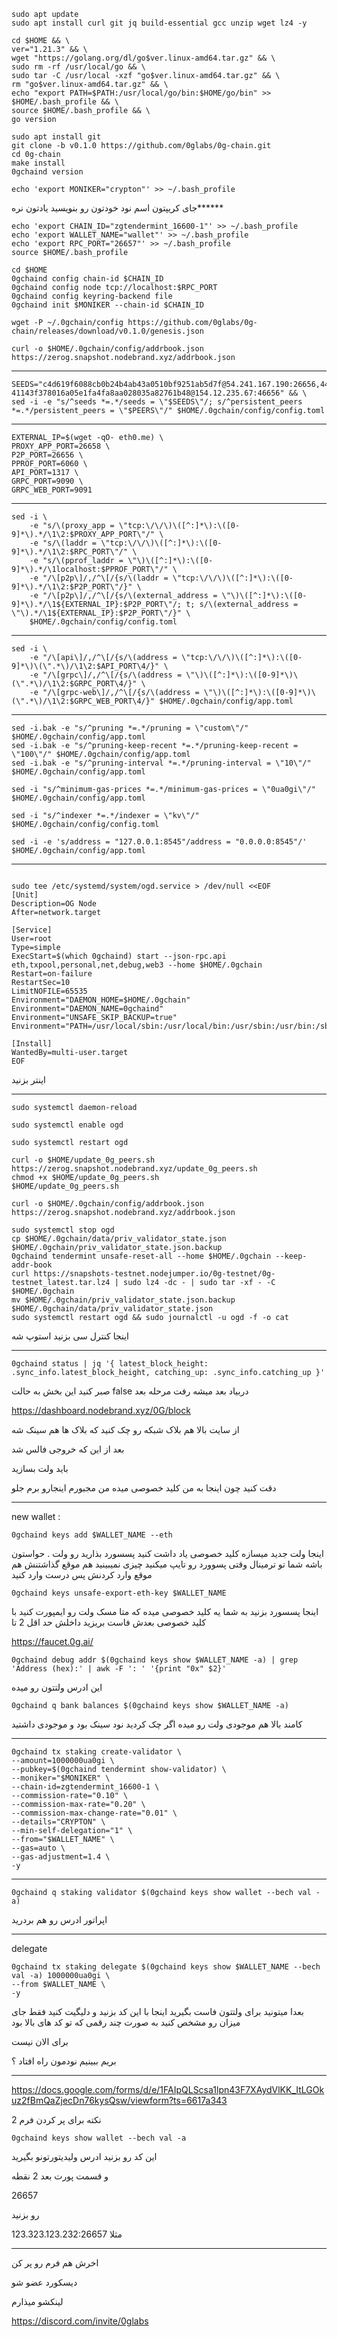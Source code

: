 ```
sudo apt update
sudo apt install curl git jq build-essential gcc unzip wget lz4 -y

```

```
cd $HOME && \
ver="1.21.3" && \
wget "https://golang.org/dl/go$ver.linux-amd64.tar.gz" && \
sudo rm -rf /usr/local/go && \
sudo tar -C /usr/local -xzf "go$ver.linux-amd64.tar.gz" && \
rm "go$ver.linux-amd64.tar.gz" && \
echo "export PATH=$PATH:/usr/local/go/bin:$HOME/go/bin" >> $HOME/.bash_profile && \
source $HOME/.bash_profile && \
go version
```
```
sudo apt install git
git clone -b v0.1.0 https://github.com/0glabs/0g-chain.git
cd 0g-chain
make install
0gchaind version
```
```
echo 'export MONIKER="crypton"' >> ~/.bash_profile
```
جای کریپتون اسم نود خودتون رو بنویسید یادتون نره******
```
echo 'export CHAIN_ID="zgtendermint_16600-1"' >> ~/.bash_profile
echo 'export WALLET_NAME="wallet"' >> ~/.bash_profile
echo 'export RPC_PORT="26657"' >> ~/.bash_profile
source $HOME/.bash_profile

```

```
cd $HOME
0gchaind config chain-id $CHAIN_ID
0gchaind config node tcp://localhost:$RPC_PORT
0gchaind config keyring-backend file
0gchaind init $MONIKER --chain-id $CHAIN_ID
```
```
wget -P ~/.0gchain/config https://github.com/0glabs/0g-chain/releases/download/v0.1.0/genesis.json
```
```
curl -o $HOME/.0gchain/config/addrbook.json https://zerog.snapshot.nodebrand.xyz/addrbook.json
```
---------------------------------------------
```
SEEDS="c4d619f6088cb0b24b4ab43a0510bf9251ab5d7f@54.241.167.190:26656,44d11d4ba92a01b520923f51632d2450984d5886@54.176.175.48:26656,f2693dd86766b5bf8fd6ab87e2e970d564d20aff@54.193.250.204:26656,f878d40c538c8c23653a5b70f615f8dccec6fb9f@54.215.187.94:26656, 41143f378016a05e1fa4fa8aa028035a82761b48@154.12.235.67:46656" && \
sed -i -e "s/^seeds *=.*/seeds = \"$SEEDS\"/; s/^persistent_peers *=.*/persistent_peers = \"$PEERS\"/" $HOME/.0gchain/config/config.toml
```
---------------------------------------------

```
EXTERNAL_IP=$(wget -qO- eth0.me) \
PROXY_APP_PORT=26658 \
P2P_PORT=26656 \
PPROF_PORT=6060 \
API_PORT=1317 \
GRPC_PORT=9090 \
GRPC_WEB_PORT=9091
```

---------------------------------------------

```
sed -i \
    -e "s/\(proxy_app = \"tcp:\/\/\)\([^:]*\):\([0-9]*\).*/\1\2:$PROXY_APP_PORT\"/" \
    -e "s/\(laddr = \"tcp:\/\/\)\([^:]*\):\([0-9]*\).*/\1\2:$RPC_PORT\"/" \
    -e "s/\(pprof_laddr = \"\)\([^:]*\):\([0-9]*\).*/\1localhost:$PPROF_PORT\"/" \
    -e "/\[p2p\]/,/^\[/{s/\(laddr = \"tcp:\/\/\)\([^:]*\):\([0-9]*\).*/\1\2:$P2P_PORT\"/}" \
    -e "/\[p2p\]/,/^\[/{s/\(external_address = \"\)\([^:]*\):\([0-9]*\).*/\1${EXTERNAL_IP}:$P2P_PORT\"/; t; s/\(external_address = \"\).*/\1${EXTERNAL_IP}:$P2P_PORT\"/}" \
    $HOME/.0gchain/config/config.toml 
```

---------------------------------------------
```
sed -i \
    -e "/\[api\]/,/^\[/{s/\(address = \"tcp:\/\/\)\([^:]*\):\([0-9]*\)\(\".*\)/\1\2:$API_PORT\4/}" \
    -e "/\[grpc\]/,/^\[/{s/\(address = \"\)\([^:]*\):\([0-9]*\)\(\".*\)/\1\2:$GRPC_PORT\4/}" \
    -e "/\[grpc-web\]/,/^\[/{s/\(address = \"\)\([^:]*\):\([0-9]*\)\(\".*\)/\1\2:$GRPC_WEB_PORT\4/}" $HOME/.0gchain/config/app.toml   
```
---------------------------------------------
```
sed -i.bak -e "s/^pruning *=.*/pruning = \"custom\"/" $HOME/.0gchain/config/app.toml
sed -i.bak -e "s/^pruning-keep-recent *=.*/pruning-keep-recent = \"100\"/" $HOME/.0gchain/config/app.toml
sed -i.bak -e "s/^pruning-interval *=.*/pruning-interval = \"10\"/" $HOME/.0gchain/config/app.toml
```
```
sed -i "s/^minimum-gas-prices *=.*/minimum-gas-prices = \"0ua0gi\"/" $HOME/.0gchain/config/app.toml
```
```
sed -i "s/^indexer *=.*/indexer = \"kv\"/" $HOME/.0gchain/config/config.toml
```
```
sed -i -e 's/address = "127.0.0.1:8545"/address = "0.0.0.0:8545"/' $HOME/.0gchain/config/app.toml
```
---------------------------------------------

```

sudo tee /etc/systemd/system/ogd.service > /dev/null <<EOF
[Unit]
Description=OG Node
After=network.target

[Service]
User=root
Type=simple
ExecStart=$(which 0gchaind) start --json-rpc.api eth,txpool,personal,net,debug,web3 --home $HOME/.0gchain
Restart=on-failure
RestartSec=10
LimitNOFILE=65535
Environment="DAEMON_HOME=$HOME/.0gchain"
Environment="DAEMON_NAME=0gchaind"
Environment="UNSAFE_SKIP_BACKUP=true"
Environment="PATH=/usr/local/sbin:/usr/local/bin:/usr/sbin:/usr/bin:/sbin:/bin:/usr/games:/usr/local/games:/snap/bin:$HOME/.0gchain/cosmovisor/current/bin"

[Install]
WantedBy=multi-user.target
EOF
```
اینتر بزنید


---------------------------------------------
```
sudo systemctl daemon-reload
```
```
sudo systemctl enable ogd 
```   
```
sudo systemctl restart ogd  
```  


```
curl -o $HOME/update_0g_peers.sh https://zerog.snapshot.nodebrand.xyz/update_0g_peers.sh
chmod +x $HOME/update_0g_peers.sh
$HOME/update_0g_peers.sh
```
```
curl -o $HOME/.0gchain/config/addrbook.json https://zerog.snapshot.nodebrand.xyz/addrbook.json

```
```
sudo systemctl stop ogd
cp $HOME/.0gchain/data/priv_validator_state.json $HOME/.0gchain/priv_validator_state.json.backup
0gchaind tendermint unsafe-reset-all --home $HOME/.0gchain --keep-addr-book
curl https://snapshots-testnet.nodejumper.io/0g-testnet/0g-testnet_latest.tar.lz4 | sudo lz4 -dc - | sudo tar -xf - -C $HOME/.0gchain
mv $HOME/.0gchain/priv_validator_state.json.backup $HOME/.0gchain/data/priv_validator_state.json
sudo systemctl restart ogd && sudo journalctl -u ogd -f -o cat
```
اینجا کنترل سی بزنید استوپ شه

----------------------------------------------------------------
```
0gchaind status | jq '{ latest_block_height: .sync_info.latest_block_height, catching_up: .sync_info.catching_up }'
```
صبر کنید این بخش به حالت 
false
دربیاد بعد میشه رفت مرحله بعد

https://dashboard.nodebrand.xyz/0G/block

از سایت بالا هم بلاک شبکه رو چک کنید که بلاک ها هم سینک شه

بعد از این که خروجی فالس شد

باید ولت بسازید

دقت کنید چون اینجا به من کلید خصوصی میده من مجبورم اینجارو برم جلو



----------------------------------------------------------------

new wallet :
```
0gchaind keys add $WALLET_NAME --eth
```
اینجا ولت جدید میسازه کلید خصوصی یاد داشت کنید
پسسورد بذارید رو ولت . حواستون باشه شما تو ترمینال وقتی پسوورد رو تایپ میکنید چیزی نمیبینید
هم موقع گذاشتنش هم موقع وارد کردنش 
پس درست وارد کنید

```
0gchaind keys unsafe-export-eth-key $WALLET_NAME
```
اینجا پسسورد بزنید به شما یه کلید خصوصی میده که متا مسک ولت رو ایمپورت کنید با کلید خصوصی 
بعدش فاست بریزید داخلش حد اقل 2 تا 

https://faucet.0g.ai/


```
0gchaind debug addr $(0gchaind keys show $WALLET_NAME -a) | grep 'Address (hex):' | awk -F ': ' '{print "0x" $2}'
```

این ادرس ولتتون رو میده
```
0gchaind q bank balances $(0gchaind keys show $WALLET_NAME -a)
```
کامند بالا هم موجودی ولت رو میده
اگر چک کردید نود سینک بود و موجودی داشتید

--------------------------------------------------


```
0gchaind tx staking create-validator \
--amount=1000000ua0gi \
--pubkey=$(0gchaind tendermint show-validator) \
--moniker="$MONIKER" \
--chain-id=zgtendermint_16600-1 \
--commission-rate="0.10" \
--commission-max-rate="0.20" \
--commission-max-change-rate="0.01" \
--details="CRYPTON" \
--min-self-delegation="1" \
--from="$WALLET_NAME" \
--gas=auto \
--gas-adjustment=1.4 \
-y
```






-------------------------------------------------


```
0gchaind q staking validator $(0gchaind keys show wallet --bech val -a)
```
اپراتور ادرس رو هم بردرید

-----------------------------------------------------



delegate
```
0gchaind tx staking delegate $(0gchaind keys show $WALLET_NAME --bech val -a) 1000000ua0gi \
--from $WALLET_NAME \
-y
```
بعدا میتونید برای ولتتون فاست بگیرید اینجا با این کد بزنید و دلیگیت کنید فقط جای میزان رو مشخص کنید به صورت چند رقمی که تو کد های بالا بود 

برای الان نیست

بریم ببینیم نودمون راه افتاد ؟

-------------------------------------------------------



https://docs.google.com/forms/d/e/1FAIpQLScsa1lpn43F7XAydVlKK_ItLGOkuz2fBmQaZjecDn76kysQsw/viewform?ts=6617a343

2 نکته برای پر کردن فرم
```
0gchaind keys show wallet --bech val -a
```
این کد رو بزنید ادرس ولیدیتورتونو بگیرید 

و قسمت پورت بعد 2 نقطه

26657


رو بزنید

مثلا 123.323.123.232:26657



----------------------------------------------------------


اخرش هم فرم رو پر کن

دیسکورد عضو شو

لینکشو میذارم

https://discord.com/invite/0glabs




